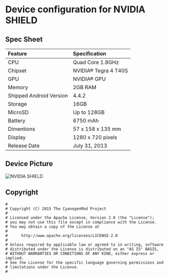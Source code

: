 # Device configuration for NVIDIA SHIELD

## Spec Sheet
| Feature                 | Specification                     |
| :---------------------- | :-------------------------------- |
| CPU                     | Quad Core 1.8GHz                  |
| Chipset                 | NVIDIA® Tegra 4 T40S              |
| GPU                     | NVIDIA® GPU                       |
| Memory                  | 2GB RAM                           |
| Shipped Android Version | 4.4.2                             |
| Storage                 | 16GB                              |
| MicroSD                 | Up to 128GB                       |
| Battery                 | 6750 mAh                          |
| Dimentions              | 57 x 158 x 135 mm                 |
| Display                 | 1280 x 720 pixels                 |
| Release Date            | July 31, 2013                     |

## Device Picture
![NVIDIA SHIELD ](http://www.xbitlabs.com/images/news/2013-01/nvidia_shield.jpg "NVIDIA SHIELD")

## Copyright

```
#
# Copyright (C) 2015 The CyanogenMod Project
#
# Licensed under the Apache License, Version 2.0 (the "License");
# you may not use this file except in compliance with the License.
# You may obtain a copy of the License at
#
#      http://www.apache.org/licenses/LICENSE-2.0
#
# Unless required by applicable law or agreed to in writing, software
# distributed under the License is distributed on an "AS IS" BASIS,
# WITHOUT WARRANTIES OR CONDITIONS OF ANY KIND, either express or implied.
# See the License for the specific language governing permissions and
# limitations under the License.
#
```
